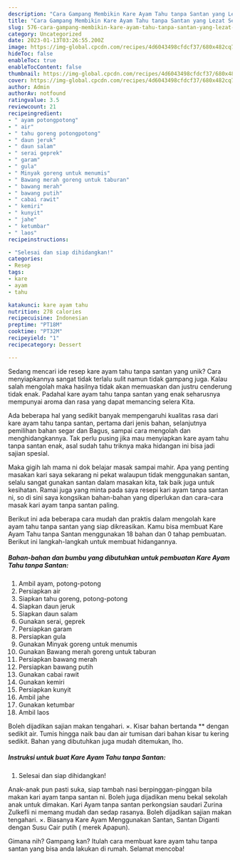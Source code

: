 ```yaml
---
description: "Cara Gampang Membikin Kare Ayam Tahu tanpa Santan yang Lezat Sekali"
title: "Cara Gampang Membikin Kare Ayam Tahu tanpa Santan yang Lezat Sekali"
slug: 576-cara-gampang-membikin-kare-ayam-tahu-tanpa-santan-yang-lezat-sekali
category: Uncategorized
date: 2023-01-13T03:26:55.200Z
image: https://img-global.cpcdn.com/recipes/4d6043498cfdcf37/680x482cq70/kare-ayam-tahu-tanpa-santan-foto-resep-utama.jpg
hideToc: false
enableToc: true
enableTocContent: false
thumbnail: https://img-global.cpcdn.com/recipes/4d6043498cfdcf37/680x482cq70/kare-ayam-tahu-tanpa-santan-foto-resep-utama.jpg
cover: https://img-global.cpcdn.com/recipes/4d6043498cfdcf37/680x482cq70/kare-ayam-tahu-tanpa-santan-foto-resep-utama.jpg
author: Admin
authorAv: notfound
ratingvalue: 3.5
reviewcount: 21
recipeingredient:
- " ayam potongpotong"
- " air"
- " tahu goreng potongpotong"
- " daun jeruk"
- " daun salam"
- " serai geprek"
- " garam"
- " gula"
- " Minyak goreng untuk menumis"
- " Bawang merah goreng untuk taburan"
- " bawang merah"
- " bawang putih"
- " cabai rawit"
- " kemiri"
- " kunyit"
- " jahe"
- " ketumbar"
- " laos"
recipeinstructions:

- "Selesai dan siap dihidangkan!"
categories:
- Resep
tags:
- kare
- ayam
- tahu

katakunci: kare ayam tahu 
nutrition: 278 calories
recipecuisine: Indonesian
preptime: "PT18M"
cooktime: "PT32M"
recipeyield: "1"
recipecategory: Dessert

---
```





Sedang mencari ide resep kare ayam tahu tanpa santan yang unik? Cara menyiapkannya sangat tidak terlalu sulit namun tidak gampang juga. Kalau salah mengolah maka hasilnya tidak akan memuaskan dan justru cenderung tidak enak. Padahal kare ayam tahu tanpa santan yang enak seharusnya mempunyai aroma dan rasa yang dapat memancing selera Kita.





Ada beberapa hal yang sedikit banyak mempengaruhi kualitas rasa dari kare ayam tahu tanpa santan, pertama dari jenis bahan, selanjutnya pemilihan bahan segar dan Bagus, sampai cara mengolah dan menghidangkannya. Tak perlu pusing jika mau menyiapkan kare ayam tahu tanpa santan enak,      asal sudah tahu triknya maka hidangan ini bisa jadi sajian spesial.














Maka gigih lah mama ni dok belajar masak sampai mahir. Apa yang penting masakan kari saya sekarang ni pekat walaupun tidak menggunakan santan, selalu sangat gunakan santan dalam masakan kita, tak baik juga untuk kesihatan. Ramai juga yang minta pada saya resepi kari ayam tanpa santan ni, so di sini saya kongsikan bahan-bahan yang diperlukan dan cara-cara masak kari ayam tanpa santan paling.






Berikut ini ada beberapa cara mudah dan praktis dalam mengolah kare ayam tahu tanpa santan yang siap dikreasikan. Kamu bisa membuat Kare Ayam Tahu tanpa Santan menggunakan 18 bahan dan 0 tahap pembuatan. Berikut ini langkah-langkah untuk membuat hidangannya.

<!--inarticleads1-->

##### Bahan-bahan dan bumbu yang dibutuhkan untuk pembuatan Kare Ayam Tahu tanpa Santan:

1. Ambil  ayam, potong-potong
1. Persiapkan  air
1. Siapkan  tahu goreng, potong-potong
1. Siapkan  daun jeruk
1. Siapkan  daun salam
1. Gunakan  serai, geprek
1. Persiapkan  garam
1. Persiapkan  gula
1. Gunakan  Minyak goreng untuk menumis
1. Gunakan  Bawang merah goreng untuk taburan
1. Persiapkan  bawang merah
1. Persiapkan  bawang putih
1. Gunakan  cabai rawit
1. Gunakan  kemiri
1. Persiapkan  kunyit
1. Ambil  jahe
1. Gunakan  ketumbar
1. Ambil  laos


Boleh dijadikan sajian makan tengahari. ×. Kisar bahan bertanda ** dengan sedikit air. Tumis hingga naik bau dan air tumisan dari bahan kisar tu kering sedikit. Bahan yang dibutuhkan juga mudah ditemukan, lho. 

<!--inarticleads2-->

##### Instruksi untuk buat Kare Ayam Tahu tanpa Santan:


1. Selesai dan siap dihidangkan!

Anak-anak pun pasti suka, siap tambah nasi berpinggan-pinggan bila makan kari ayam tanpa santan ni. Boleh juga dijadikan menu bekal sekolah anak untuk dimakan. Kari Ayam tanpa santan perkongsian saudari Zurina Zulkefli ni memang mudah dan sedap rasanya. Boleh dijadikan sajian makan tengahari. ×. Biasanya Kare Ayam Menggunakan Santan, Santan Diganti dengan Susu Cair putih ( merek Apapun). 

Gimana nih? Gampang kan? Itulah cara membuat kare ayam tahu tanpa santan yang bisa anda lakukan di rumah. Selamat mencoba!
